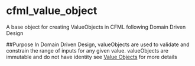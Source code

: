 # cfml_value_object
A base object for creating ValueObjects in CFML following Domain Driven Design

##Purpose
In Domain Driven Design, valueObjects are used to validate and constrain the range of inputs for any given value. valueObjects are immutable and do not have identity see [Value Objects](http://martinfowler.com/bliki/ValueObject.html) for more details

